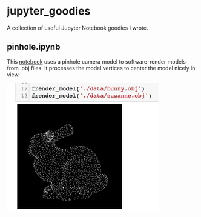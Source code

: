 # jupyter_goodies
A collection of useful Jupyter Notebook goodies I wrote.

## pinhole.ipynb
This [notebook](pinhole.ipynb) uses a pinhole camera model to software-render models from .obj files. It processes the model vertices to center the model nicely in view. 

<img src="screen/pinhole_bunny.png" width="400">
